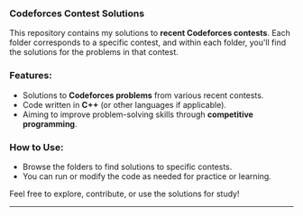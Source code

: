 

### Codeforces Contest Solutions

This repository contains my solutions to **recent Codeforces contests**. Each folder corresponds to a specific contest, and within each folder, you'll find the solutions for the problems in that contest.

### Features:
- Solutions to **Codeforces problems** from various recent contests.
- Code written in **C++** (or other languages if applicable).
- Aiming to improve problem-solving skills through **competitive programming**.

### How to Use:
- Browse the folders to find solutions to specific contests.
- You can run or modify the code as needed for practice or learning.

Feel free to explore, contribute, or use the solutions for study!

---

